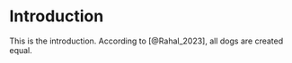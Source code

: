 # Introduction 

This is the introduction. According to [@Rahal_2023], all dogs are created equal.

